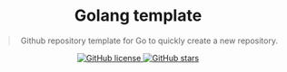 <div align="center">
	<h1>Golang template</h1>
	<blockquote align="center">Github repository template for Go to quickly create a new repository.</blockquote>
	<p>
		<a href="https://github.com/ntk148v/golang-template/blob/master/LICENSE">
			<img alt="GitHub license" src="https://img.shields.io/github/license/ntk148v/golang-template?style=for-the-badge">
		</a>
		<a href="https://github.com/ntk148v/golang-template/stargazers">
			<img alt="GitHub stars" src="https://img.shields.io/github/stars/ntk148v/golang-template?style=for-the-badge">
		</a>
		<br>
<!--		<a href="https://github.com/ntk148v/golang-template/actions">
			<img alt="Windows Build Status" src="https://img.shields.io/github/workflow/status/ntk148v/golang-template/Windows%20Build?style=flat-square&logo=github&label=Windows">
		</a>
		<a href="https://github.com/ntk148v/golang-template/actions">
			<img alt="GNU/Linux Build Status" src="https://img.shields.io/github/workflow/status/ntk148v/golang-template/Linux%20Build?style=flat-square&logo=github&label=GNU/Linux">
		</a>
		<a href="https://github.com/ntk148v/golang-template/actions">
			<img alt="MacOS Build Status" src="https://img.shields.io/github/workflow/status/ntk148v/golang-template/MacOS%20Build?style=flat-square&logo=github&label=MacOS">
		</a>
		<br>-->
	</p><br>
</div>
